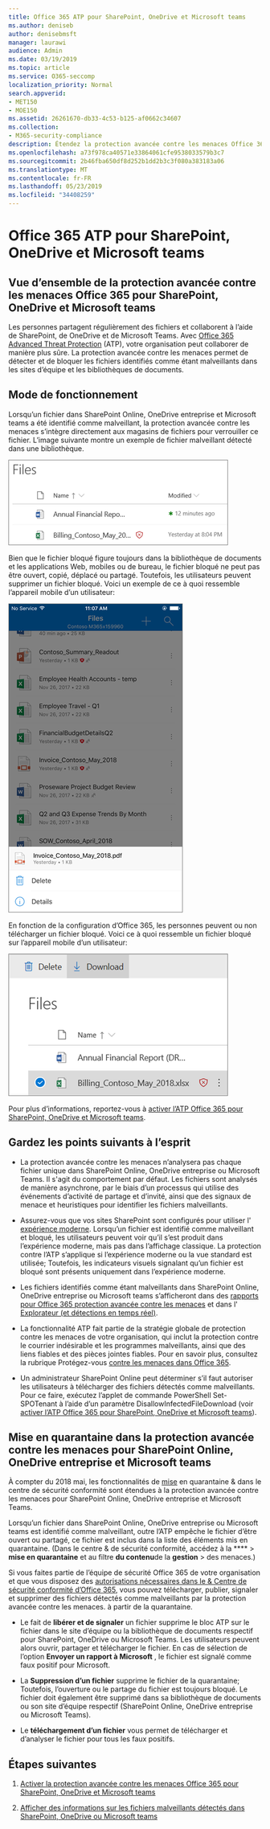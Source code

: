 ```yaml
---
title: Office 365 ATP pour SharePoint, OneDrive et Microsoft teams
ms.author: deniseb
author: denisebmsft
manager: laurawi
audience: Admin
ms.date: 03/19/2019
ms.topic: article
ms.service: O365-seccomp
localization_priority: Normal
search.appverid:
- MET150
- MOE150
ms.assetid: 26261670-db33-4c53-b125-af0662c34607
ms.collection:
- M365-security-compliance
description: Étendez la protection avancée contre les menaces Office 365 aux fichiers dans SharePoint Online, OneDrive entreprise et Microsoft teams pour activer la collaboration en toute sécurité pour votre organisation.
ms.openlocfilehash: a73f978ca40571e33864061cfe9538033579b3c7
ms.sourcegitcommit: 2b46fba650df8d252b1dd2b3c3f080a383183a06
ms.translationtype: MT
ms.contentlocale: fr-FR
ms.lasthandoff: 05/23/2019
ms.locfileid: "34408259"
---
```

# <a name="office-365-atp-for-sharepoint-onedrive-and-microsoft-teams"></a>Office 365 ATP pour SharePoint, OneDrive et Microsoft teams

## <a name="overview-of-office-365-atp-for-sharepoint-onedrive-and-microsoft-teams"></a>Vue d’ensemble de la protection avancée contre les menaces Office 365 pour SharePoint, OneDrive et Microsoft teams

Les personnes partagent régulièrement des fichiers et collaborent à l’aide de SharePoint, de OneDrive et de Microsoft Teams. Avec [Office 365 Advanced Threat Protection](office-365-atp.md) (ATP), votre organisation peut collaborer de manière plus sûre. La protection avancée contre les menaces permet de détecter et de bloquer les fichiers identifiés comme étant malveillants dans les sites d’équipe et les bibliothèques de documents.  
  
## <a name="how-it-works"></a>Mode de fonctionnement

Lorsqu’un fichier dans SharePoint Online, OneDrive entreprise et Microsoft teams a été identifié comme malveillant, la protection avancée contre les menaces s’intègre directement aux magasins de fichiers pour verrouiller ce fichier. L’image suivante montre un exemple de fichier malveillant détecté dans une bibliothèque.
  
[![Fichiers dans OneDrive entreprise avec un fichier détecté comme malveillant](media/2bba71cc-7ad1-4799-8b9d-d56f923db3a7.png)](https://support.office.com/article/01e902ad-a903-4e0f-b093-1e1ac0c37ad2)
  
Bien que le fichier bloqué figure toujours dans la bibliothèque de documents et les applications Web, mobiles ou de bureau, le fichier bloqué ne peut pas être ouvert, copié, déplacé ou partagé. Toutefois, les utilisateurs peuvent supprimer un fichier bloqué. Voici un exemple de ce à quoi ressemble l’appareil mobile d’un utilisateur:
  
[![Suppression d’un fichier bloqué de OneDrive entreprise à partir de l’application mobile OneDrive](media/cb1c1705-fd0a-45b8-9a26-c22503011d54.png)](https://support.office.com/article/01e902ad-a903-4e0f-b093-1e1ac0c37ad2)
  
En fonction de la configuration d’Office 365, les personnes peuvent ou non télécharger un fichier bloqué. Voici ce à quoi ressemble un fichier bloqué sur l’appareil mobile d’un utilisateur:
  
[![Téléchargement d’un fichier bloqué dans OneDrive entreprise](media/be288a82-bdd8-4371-93d8-1783db3b61bc.png)](https://support.office.com/article/01e902ad-a903-4e0f-b093-1e1ac0c37ad2)
  
Pour plus d’informations, reportez-vous à [activer l’ATP Office 365 pour SharePoint, OneDrive et Microsoft teams](turn-on-atp-for-spo-odb-and-teams.md).
  
## <a name="keep-these-points-in-mind"></a>Gardez les points suivants à l’esprit

- La protection avancée contre les menaces n’analysera pas chaque fichier unique dans SharePoint Online, OneDrive entreprise ou Microsoft Teams. Il s'agit du comportement par défaut. Les fichiers sont analysés de manière asynchrone, par le biais d’un processus qui utilise des événements d’activité de partage et d’invité, ainsi que des signaux de menace et heuristiques pour identifier les fichiers malveillants.

- Assurez-vous que vos sites SharePoint sont configurés pour utiliser l' [expérience moderne](https://docs.microsoft.com/sharepoint/guide-to-sharepoint-modern-experience). Lorsqu’un fichier est identifié comme malveillant et bloqué, les utilisateurs peuvent voir qu’il s’est produit dans l’expérience moderne, mais pas dans l’affichage classique. La protection contre l’ATP s’applique si l’expérience moderne ou la vue standard est utilisée; Toutefois, les indicateurs visuels signalant qu’un fichier est bloqué sont présents uniquement dans l’expérience moderne.
    
- Les fichiers identifiés comme étant malveillants dans SharePoint Online, OneDrive entreprise ou Microsoft teams s’afficheront dans des [rapports pour Office 365 protection avancée contre les menaces](view-reports-for-atp.md) et dans l' [Explorateur (et détections en temps réel)](threat-explorer.md).
    
- La fonctionnalité ATP fait partie de la stratégie globale de protection contre les menaces de votre organisation, qui inclut la protection contre le courrier indésirable et les programmes malveillants, ainsi que des liens fiables et des pièces jointes fiables. Pour en savoir plus, consultez la rubrique Protégez-vous [contre les menaces dans Office 365](protect-against-threats.md).
    
- Un administrateur SharePoint Online peut déterminer s’il faut autoriser les utilisateurs à télécharger des fichiers détectés comme malveillants. Pour ce faire, exécutez l’applet de commande PowerShell Set-SPOTenant à l’aide d’un paramètre DisallowInfectedFileDownload (voir [activer l’ATP Office 365 pour SharePoint, OneDrive et Microsoft teams](turn-on-atp-for-spo-odb-and-teams.md)).
    
## <a name="quarantine-in-atp-for-sharepoint-online-onedrive-for-business-and-microsoft-teams"></a>Mise en quarantaine dans la protection avancée contre les menaces pour SharePoint Online, OneDrive entreprise et Microsoft teams

 À compter du 2018 mai, les fonctionnalités de [mise](quarantine-email-messages.md) en quarantaine &amp; dans le centre de sécurité conformité sont étendues à la protection avancée contre les menaces pour SharePoint Online, OneDrive entreprise et Microsoft Teams.
  
Lorsqu’un fichier dans SharePoint Online, OneDrive entreprise ou Microsoft teams est identifié comme malveillant, outre l’ATP empêche le fichier d’être ouvert ou partagé, ce fichier est inclus dans la liste des éléments mis en quarantaine. (Dans le centre &amp; de sécurité conformité, accédez à la **** \> **mise en quarantaine** et au filtre **du contenu**de la **gestion** \> des menaces.) 
  
Si vous faites partie de l’équipe de sécurité Office 365 de votre organisation et que vous disposez des [autorisations nécessaires dans le &amp; Centre de sécurité conformité d’Office 365](permissions-in-the-security-and-compliance-center.md), vous pouvez télécharger, publier, signaler et supprimer des fichiers détectés comme malveillants par la protection avancée contre les menaces. à partir de la quarantaine.
  
- Le fait de **libérer et de signaler** un fichier supprime le bloc ATP sur le fichier dans le site d’équipe ou la bibliothèque de documents respectif pour SharePoint, OneDrive ou Microsoft Teams. Les utilisateurs peuvent alors ouvrir, partager et télécharger le fichier. En cas de sélection de l’option **Envoyer un rapport à Microsoft** , le fichier est signalé comme faux positif pour Microsoft. 
    
- La **Suppression d’un fichier** supprime le fichier de la quarantaine; Toutefois, l’ouverture ou le partage du fichier est toujours bloqué. Le fichier doit également être supprimé dans sa bibliothèque de documents ou son site d’équipe respectif (SharePoint Online, OneDrive entreprise ou Microsoft Teams). 
    
- Le **téléchargement d’un fichier** vous permet de télécharger et d’analyser le fichier pour tous les faux positifs. 
    
## <a name="next-steps"></a>Étapes suivantes

1. [Activer la protection avancée contre les menaces Office 365 pour SharePoint, OneDrive et Microsoft teams](turn-on-atp-for-spo-odb-and-teams.md)
    
2. [Afficher des informations sur les fichiers malveillants détectés dans SharePoint, OneDrive ou Microsoft teams](malicious-files-detected-in-spo-odb-or-teams.md)
    
